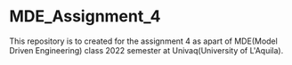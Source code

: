 # MDE_Assignment_4
This repository is to created for the assignment 4 as apart of MDE(Model Driven Engineering) class 2022 semester at Univaq(University of L'Aquila).
